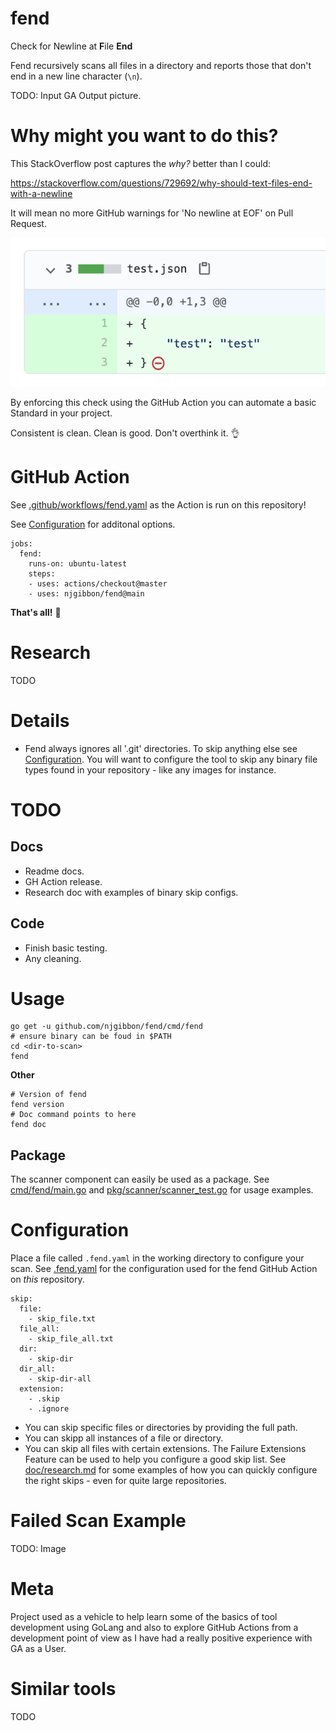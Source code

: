 # fend
Check for Newline at **F**ile **End**

Fend recursively scans all files in a directory and reports those that don't end in a new line character (`\n`).

TODO: Input GA Output picture.

# Why might you want to do this?

This StackOverflow post captures the *why?* better than I could:

https://stackoverflow.com/questions/729692/why-should-text-files-end-with-a-newline

It will mean no more GitHub warnings for 'No newline at EOF' on Pull Request.

![GitHub EOF No Newline at EOF Warning](images/github-no-newline-eof-warn.png)

By enforcing this check using the GitHub Action you can automate a basic Standard in your project.

Consistent is clean. Clean is good. Don't overthink it. :ok_hand:

# GitHub Action
See [.github/workflows/fend.yaml](.github/workflows/fend.yaml) as the Action is run on this repository!

See [Configuration](#Configuration) for additonal options.
```
jobs:
  fend:
    runs-on: ubuntu-latest
    steps:
    - uses: actions/checkout@master
    - uses: njgibbon/fend@main
```
**That's all!** :dizzy:

# Research
TODO

# Details
* Fend always ignores all '.git' directories. To skip anything else see [Configuration](#Configuration). You will want to configure the tool to skip any binary file types found in your repository - like any images for instance.

# TODO
## Docs
* Readme docs.
* GH Action release.
* Research doc with examples of binary skip configs.
## Code
* Finish basic testing.
* Any cleaning.

# Usage
```
go get -u github.com/njgibbon/fend/cmd/fend
# ensure binary can be foud in $PATH
cd <dir-to-scan>
fend
```
**Other**
```
# Version of fend
fend version
# Doc command points to here
fend doc
```
## Package
The scanner component can easily be used as a package. 
See [cmd/fend/main.go](cmd/fend/main.go) and [pkg/scanner/scanner_test.go](pkg/scanner/scanner_test.go) for usage examples.

# Configuration
Place a file called `.fend.yaml` in the working directory to configure your scan. See [.fend.yaml](.fend.yaml) for the configuration used for the fend GitHub Action on *this* repository.
```
skip:
  file: 
    - skip_file.txt
  file_all: 
    - skip_file_all.txt
  dir:
    - skip-dir
  dir_all:
    - skip-dir-all
  extension: 
    - .skip
    - .ignore
```
* You can skip specific files or directories by providing the full path.
* You can skipp all instances of a file or directory.
* You can skip all files with certain extensions.
The Failure Extensions Feature can be used to help you configure a good skip list. See [doc/research.md](doc/research.md) for some examples of how you can quickly configure the right skips - even for quite large repositories.

# Failed Scan Example
TODO: Image

# Meta
Project used as a vehicle to help learn some of the basics of tool development using GoLang and also to explore GitHub Actions from a development point of view as I have had a really positive experience with GA as a User.

# Similar tools
TODO
